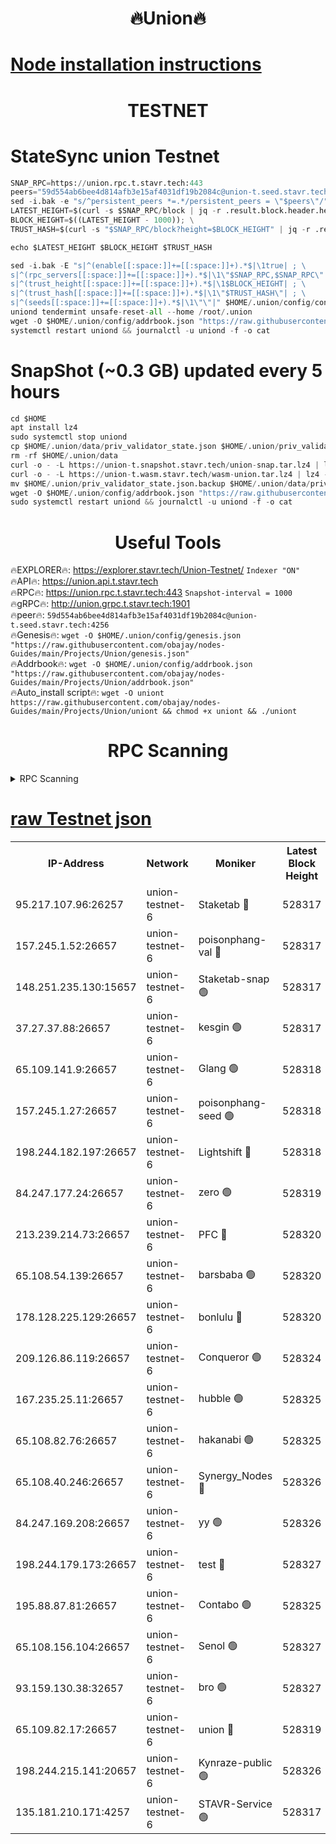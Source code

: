 <h1 align="center"> 🔥Union🔥</h1>

[Node installation instructions](https://github.com/obajay/nodes-Guides/tree/main/Projects/Union)
=

<h1 align="center"> TESTNET</h1>

# StateSync union Testnet
```python
SNAP_RPC=https://union.rpc.t.stavr.tech:443
peers="59d554ab6bee4d814afb3e15af4031df19b2084c@union-t.seed.stavr.tech:4256"
sed -i.bak -e "s/^persistent_peers *=.*/persistent_peers = \"$peers\"/" $HOME/.union/config/config.toml
LATEST_HEIGHT=$(curl -s $SNAP_RPC/block | jq -r .result.block.header.height); \
BLOCK_HEIGHT=$((LATEST_HEIGHT - 1000)); \
TRUST_HASH=$(curl -s "$SNAP_RPC/block?height=$BLOCK_HEIGHT" | jq -r .result.block_id.hash)

echo $LATEST_HEIGHT $BLOCK_HEIGHT $TRUST_HASH

sed -i.bak -E "s|^(enable[[:space:]]+=[[:space:]]+).*$|\1true| ; \
s|^(rpc_servers[[:space:]]+=[[:space:]]+).*$|\1\"$SNAP_RPC,$SNAP_RPC\"| ; \
s|^(trust_height[[:space:]]+=[[:space:]]+).*$|\1$BLOCK_HEIGHT| ; \
s|^(trust_hash[[:space:]]+=[[:space:]]+).*$|\1\"$TRUST_HASH\"| ; \
s|^(seeds[[:space:]]+=[[:space:]]+).*$|\1\"\"|" $HOME/.union/config/config.toml
uniond tendermint unsafe-reset-all --home /root/.union
wget -O $HOME/.union/config/addrbook.json "https://raw.githubusercontent.com/obajay/nodes-Guides/main/Projects/Union/addrbook.json"
systemctl restart uniond && journalctl -u uniond -f -o cat
```
# SnapShot (~0.3 GB) updated every 5 hours
```python
cd $HOME
apt install lz4
sudo systemctl stop uniond
cp $HOME/.union/data/priv_validator_state.json $HOME/.union/priv_validator_state.json.backup
rm -rf $HOME/.union/data
curl -o - -L https://union-t.snapshot.stavr.tech/union-snap.tar.lz4 | lz4 -c -d - | tar -x -C $HOME/.union --strip-components 2
curl -o - -L https://union-t.wasm.stavr.tech/wasm-union.tar.lz4 | lz4 -c -d - | tar -x -C $HOME/.union --strip-components 2
mv $HOME/.union/priv_validator_state.json.backup $HOME/.union/data/priv_validator_state.json
wget -O $HOME/.union/config/addrbook.json "https://raw.githubusercontent.com/obajay/nodes-Guides/main/Projects/Union/addrbook.json"
sudo systemctl restart uniond && journalctl -u uniond -f -o cat
```
 <h1 align="center"> Useful Tools</h1>
 
🔥EXPLORER🔥: https://explorer.stavr.tech/Union-Testnet/        `Indexer "ON"` \
🔥API🔥:      https://union.api.t.stavr.tech \
🔥RPC🔥:      https://union.rpc.t.stavr.tech:443              `Snapshot-interval = 1000` \
🔥gRPC🔥:     http://union.grpc.t.stavr.tech:1901 \
🔥peer🔥:     `59d554ab6bee4d814afb3e15af4031df19b2084c@union-t.seed.stavr.tech:4256` \
🔥Genesis🔥:     `wget -O $HOME/.union/config/genesis.json "https://raw.githubusercontent.com/obajay/nodes-Guides/main/Projects/Union/genesis.json"` \
🔥Addrbook🔥: ```wget -O $HOME/.union/config/addrbook.json "https://raw.githubusercontent.com/obajay/nodes-Guides/main/Projects/Union/addrbook.json"``` \
🔥Auto_install script🔥:  `wget -O uniont https://raw.githubusercontent.com/obajay/nodes-Guides/main/Projects/Union/uniont && chmod +x uniont && ./uniont`

<h1 align="center"> RPC Scanning</h1>

<details>
<summary>RPC Scanning</summary>

<h2 align="center"> We scan nodes in real time every 4 hours. And we provide the final result of RPC endpoints.
We cannot influence the operation of these nodes in any way. </h2>


```python
If Voting Power is higher than 0 --> then the Node is a validator of the network and may be subject to attack and be a potential threat to the chain.
```
```python
We marked such validators with a red symbol
```

</details>

[raw Testnet json](https://rpc-check.uniont.stavr.tech/uniont/rpc-uniont-result.json)
=



<table><tr><th>IP-Address</th><th>Network</th><th>Moniker</th><th>Latest Block Height</th><th>Earliest Block Height</th><th>Catching Up</th><th>Tx Index</th><th>Voting Power</th><th>Scan Time</th></tr><tr><td>95.217.107.96:26257</td><td>union-testnet-6</td><td>Staketab 🔴</td><td>528317</td><td>1</td><td>False</td><td>on</td><td>1000002</td><td>2024-03-20T21:44:49.082562236UTC</td></tr><tr><td>157.245.1.52:26657</td><td>union-testnet-6</td><td>poisonphang-val 🔴</td><td>528317</td><td>1</td><td>False</td><td>on</td><td>1000000</td><td>2024-03-20T21:44:49.652165670UTC</td></tr><tr><td>148.251.235.130:15657</td><td>union-testnet-6</td><td>Staketab-snap 🟢</td><td>528317</td><td>1</td><td>False</td><td>on</td><td>0</td><td>2024-03-20T21:44:50.201057854UTC</td></tr><tr><td>37.27.37.88:26657</td><td>union-testnet-6</td><td>kesgin 🟢</td><td>528317</td><td>1</td><td>False</td><td>on</td><td>0</td><td>2024-03-20T21:44:50.514535723UTC</td></tr><tr><td>65.109.141.9:26657</td><td>union-testnet-6</td><td>Glang 🟢</td><td>528318</td><td>1</td><td>False</td><td>on</td><td>0</td><td>2024-03-20T21:44:54.862222479UTC</td></tr><tr><td>157.245.1.27:26657</td><td>union-testnet-6</td><td>poisonphang-seed 🟢</td><td>528318</td><td>1</td><td>False</td><td>on</td><td>0</td><td>2024-03-20T21:44:55.770545042UTC</td></tr><tr><td>198.244.182.197:26657</td><td>union-testnet-6</td><td>Lightshift 🔴</td><td>528318</td><td>1</td><td>False</td><td>on</td><td>1000000</td><td>2024-03-20T21:44:58.124845885UTC</td></tr><tr><td>84.247.177.24:26657</td><td>union-testnet-6</td><td>zero 🟢</td><td>528319</td><td>1</td><td>False</td><td>on</td><td>0</td><td>2024-03-20T21:45:02.691660763UTC</td></tr><tr><td>213.239.214.73:26657</td><td>union-testnet-6</td><td>PFC 🔴</td><td>528320</td><td>1</td><td>False</td><td>on</td><td>1000001</td><td>2024-03-20T21:45:07.346181876UTC</td></tr><tr><td>65.108.54.139:26657</td><td>union-testnet-6</td><td>barsbaba 🟢</td><td>528320</td><td>1</td><td>False</td><td>on</td><td>0</td><td>2024-03-20T21:45:07.668041383UTC</td></tr><tr><td>178.128.225.129:26657</td><td>union-testnet-6</td><td>bonlulu 🔴</td><td>528320</td><td>1</td><td>False</td><td>on</td><td>1000000</td><td>2024-03-20T21:45:08.310703107UTC</td></tr><tr><td>209.126.86.119:26657</td><td>union-testnet-6</td><td>Conqueror 🟢</td><td>528324</td><td>1</td><td>False</td><td>on</td><td>0</td><td>2024-03-20T21:45:33.801861968UTC</td></tr><tr><td>167.235.25.11:26657</td><td>union-testnet-6</td><td>hubble 🟢</td><td>528325</td><td>1</td><td>False</td><td>on</td><td>0</td><td>2024-03-20T21:45:40.165981233UTC</td></tr><tr><td>65.108.82.76:26657</td><td>union-testnet-6</td><td>hakanabi 🟢</td><td>528325</td><td>1</td><td>False</td><td>on</td><td>0</td><td>2024-03-20T21:45:40.526400807UTC</td></tr><tr><td>65.108.40.246:26657</td><td>union-testnet-6</td><td>Synergy_Nodes 🔴</td><td>528326</td><td>1</td><td>False</td><td>on</td><td>1000001</td><td>2024-03-20T21:45:46.938615445UTC</td></tr><tr><td>84.247.169.208:26657</td><td>union-testnet-6</td><td>yy 🟢</td><td>528326</td><td>1</td><td>False</td><td>on</td><td>0</td><td>2024-03-20T21:45:47.542631584UTC</td></tr><tr><td>198.244.179.173:26657</td><td>union-testnet-6</td><td>test 🔴</td><td>528327</td><td>1</td><td>False</td><td>on</td><td>1000001</td><td>2024-03-20T21:45:49.877130349UTC</td></tr><tr><td>195.88.87.81:26657</td><td>union-testnet-6</td><td>Contabo 🟢</td><td>528325</td><td>1</td><td>False</td><td>on</td><td>0</td><td>2024-03-20T21:45:51.785393125UTC</td></tr><tr><td>65.108.156.104:26657</td><td>union-testnet-6</td><td>Senol 🟢</td><td>528327</td><td>1</td><td>False</td><td>on</td><td>0</td><td>2024-03-20T21:45:52.088823080UTC</td></tr><tr><td>93.159.130.38:32657</td><td>union-testnet-6</td><td>bro 🟢</td><td>528327</td><td>1</td><td>False</td><td>on</td><td>0</td><td>2024-03-20T21:45:52.375537593UTC</td></tr><tr><td>65.109.82.17:26657</td><td>union-testnet-6</td><td>union 🔴</td><td>528319</td><td>508001</td><td>False</td><td>off</td><td>1000001</td><td>2024-03-20T21:45:03.021618676UTC</td></tr><tr><td>198.244.215.141:20657</td><td>union-testnet-6</td><td>Kynraze-public 🟢</td><td>528326</td><td>524001</td><td>False</td><td>on</td><td>0</td><td>2024-03-20T21:45:47.225077775UTC</td></tr><tr><td>135.181.210.171:4257</td><td>union-testnet-6</td><td>STAVR-Service 🟢</td><td>528317</td><td>526001</td><td>False</td><td>on</td><td>0</td><td>2024-03-20T21:44:49.961298970UTC</td></tr></table>
